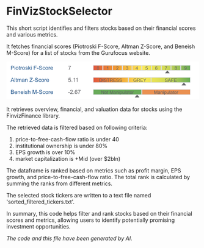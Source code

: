 # FinVizStockSelector

This short script identifies and filters stocks based on their financial scores and various metrics.

It fetches financial scores (Piotroski F-Score, Altman Z-Score, and Beneish M-Score) for a list of stocks from the Gurufocus website.

<img height="100" src="resources/scrape-gurufocus.png"/>

It retrieves overview, financial, and valuation data for stocks using the FinvizFinance library.

The retrieved data is filtered based on following criteria: 
1. price-to-free-cash-flow ratio is under 40
2. institutional ownership is under 80%
3. EPS growth is over 10%
4. market capitalization is +Mid (over $2bln)

The dataframe is ranked based on metrics such as profit margin, EPS growth, and price-to-free-cash-flow ratio.
The total rank is calculated by summing the ranks from different metrics.

The selected stock tickers are written to a text file named 'sorted_filtered_tickers.txt'.

In summary, this code helps filter and rank stocks based on their financial scores and metrics, allowing users to identify potentially promising investment opportunities.

_The code and this file have been generated by AI._
